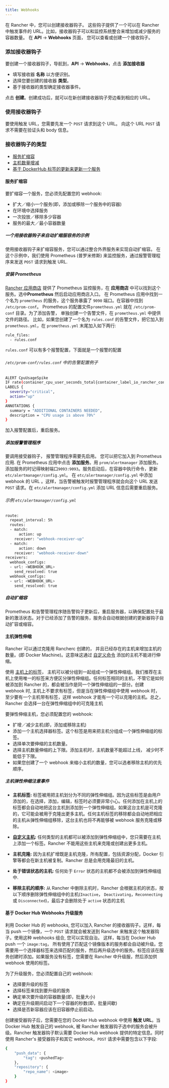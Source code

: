 ```yaml
---
title: Webhooks
---
```


在 Rancher 中，您可以创建接收器钩子。 这些钩子提供了一个可以在 Rancher 中触发事件的 URL。比如，接收器钩子可以和监控系统整合来增加或减少服务的容器数量。 在 **API** -> **Webhooks** 页面， 您可以查看或创建一个接收钩子。

### 添加接收器钩子

要创建一个接收器钩子，导航到，**API** -> **Webhooks**，点击 **添加接收器**

- 填写接收器 **名称** 以方便识别。
- 选择您要创建的接收器 **类型**。
- 基于接收器的类型确定接收器事件。

点击 **创建**。创建成功后，就可以在新创建接收器钩子旁边看到相应的 URL。

### 使用接收器钩子

要使用触发 URL，您需要先发一个 `POST` 请求到这个 URL。
向这个 URL `POST` 请求不需要在验证头和 body 信息。

### 接收器钩子的类型

- [服务扩缩容](#服务扩缩容)
- [主机数量增减](#主机弹性伸缩)
- [基于 DockerHub 标签的更新来更新一个服务](#基于-docker-hub-webhooks-升级服务)

<a id="scaling-service-example"></a>

#### 服务扩缩容

要扩缩容一个服务，您必须先配置您的 webhook:

- 扩大／缩小一个服务(即，添加或移除一个服务中的容器)
- 在环境中选择服务
- 一次投放／移除多少容器
- 服务的最大／最小容器数量

<a id="autoscaling-example"></a>

##### 一个用接收器钩子来自动扩缩服容务的示例

使用接收器钩子来扩缩容服务，您可以通过整合外界服务来实现自动扩缩容。
在这个示例中，我们使用 Prometheus (普罗米修斯) 来监控服务，通过报警管理程序来发送 `POST` 请求到触发 URL.

##### 安装 Prometheus

[Rancher 应用商店](/docs/rancher1/configuration/catalog/_index) 提供了 Prometheus 监控服务，在 **应用商店** 中可以找到这个服务。选中**Prometheus** 然后启动应用商店入口。 在 Prometheus 应用中找到一个名为 `prometheus` 的服务，这个服务暴露了 `9090` 端口。在容器中找到 `/etc/prom-conf`。 Prometheus 的配置文件`prometheus.yml` 就在 `/etc/prom-conf` 目录。为了添加告警， 单独创建一个告警文件，在 `prometheus.yml` 中提供文件的路径。 比如，如果您创建了一个名为 `rules.conf` 的告警文件，把它加入到 `prometheus.yml`，在 `prometheus.yml` 末尾加入如下两行:

```bash
rule_files:
  - rules.conf
```

`rules.conf` 可以有多个报警配置，下面就是一个报警的配置

###### `/etc/prom-conf/rules.conf` 中的告警配置例子

```bash
ALERT CpuUsageSpike
IF rate(container_cpu_user_seconds_total{container_label_io_rancher_container_name="Demo-testTarget-1"}[30s]) * 100 > 70
LABELS {
  severity="critical",
  action="up"
}
ANNOTATIONS {
  summary = "ADDITIONAL CONTAINERS NEEDED",
  description = "CPU usage is above 70%"
}
```

加入报警配置后，重启服务。

##### 添加报警管理程序

要调用接受器钩子， 报警管理程序需要先启用。 您可以把它加入到 Prometheus 应用. 在 Prometheus 应用中点击 **添加服务**。用 `prom/alertmanager` 添加服务。添加服务的时记得映射端口`9093:9093`。服务启动后，在容器中执行命令，更新 `etc/alertmanager/config.yml`。 在 `etc/alertmanager/config.yml` 中添加 webhook 的 URL 。这样，当告警被触发时报警管理程序就会向这个 URL 发送 `POST` 请求。在 `etc/alertmanager/config.yml` 添加 URL 信息后需要重启服务。

###### 示例 `etc/alertmanager/config.yml`

```bash
route:
  repeat_interval: 5h
  routes:
  - match:
      action: up
    receiver: "webhook-receiver-up"
  - match:
      action: down
    receiver: "webhook-receiver-down"
receivers:
  webhook_configs:
  - url: <WEBHOOK_URL>
    send_resolved: true
  webhook_configs:
  - url: <WEBHOOK_URL>
    send_resolved: true
```

##### 自动扩缩容

Prometheus 和告警管理程序随告警钩子更新后，重启服务器，以确保配置处于最新的激活状态。对于已经添加了告警的服务，服务会自动根据创建的更新器钩子自动扩容或缩容。

#### 主机弹性伸缩

Rancher 可以通过克隆用 Rancherc 创建的， 并且已经存在的主机来增加主机的数量。(即 Docker Machine)。这意味这通过 [自定义命令](/docs/rancher1/infrastructure/hosts/custom/_index) 添加的主机不能进行伸缩。

使用 [主机上的标签](/docs/rancher1/infrastructure/hosts/_index#主机标签)，
主机可以被分组到一起组成一个弹性伸缩组。我们推荐在主机上使用唯一的标签来方便区分弹性伸缩组。任何标签相同的主机，不管它是如何被添加到 Rancher 的，都会被当作是同一个弹性伸缩组的一部分。创建 webhook 时, 主机上不要求有标签，但是当在弹性伸缩组中使用 webhook 时，至少要有一个主机带有标签，这样 webhook 才能有一个可以克隆的主机。总之， Rancher 会选择一台在弹性伸缩组中的可克隆主机

要弹性伸缩主机，您必须配置您的 webhook:

- 扩增／减少主机(即，添加或移除主机)
- 添加一个主机选择器标签。这个标签是用来把主机分组成一个弹性伸缩组的标签。
- 选择单次要伸缩的主机数量。
- 选择主机数量伸缩的上下限。添加主机时，主机数量不能超过上线， 减少时不能低于下限。
- 如果您创建了一个 webhook 来缩小主机的数量，您可以选者移除主机的优先顺序。

##### 主机弹性伸缩注意事件

- **主机标签:** 标签被用把主机划分为不同的弹性伸缩组。因为这些标签是由用户添加的，在选择，添加，编辑，标签时必须要非常小心。任何添加在主机上的标签都会自动地把这台主机到添加到一个弹性伸缩组。如果这台主机是可克隆的，它可能会被用于克隆出更多主机。任何主机标签的移除都会自动地把相应的主机从弹性伸缩组移除，这台主机也将不再能够被 webhook 服务克隆或移除。

- **[自定义主机](/docs/rancher1/infrastructure/hosts/custom/_index):** 任何类型的主机都可以被添加到弹性伸缩组中，您只需要在主机上添加一个标签。Rancher 不能用这些主机来克隆或创建出更多主机。
- **主机克隆:** 因为主机扩增既是主机克隆，所有配置，包括资源分配，Docker 引擎等都会在新主机被复制。Rancher 总是会用克隆最旧的主机。
- **处于错误状态的主机:** 任何处于 `Error` 状态的主机都不会被添加到弹性伸缩组中.
- **移除主机的顺序:** 从 Rancher 中删除主机时，Rancher 会根据主机的状态，按以下顺序删除弹性伸缩组中的主机(`Inactive`， `Deactivating`，`Reconnecting` 或 `Disconnected`)，最后才会删除处于 `active` 状态的主机

#### 基于 Docker Hub Webhooks 升级服务

利用 Docker Hub 的 webhooks, 您可以加入 Rancher 的接收器钩子。这样，每当 push 一个镜像，一个 `POST` 请求就会被发送到 Rancher 来触发这个触发器钩子。使用这种 webhooks 组合, 您可以实现自治。 这样，每当在 Docker Hub push 一个 `image:tag`， 所有使用了匹配这个镜像版本的服务都会自动被升级。您需要用一个选择器标签来选择匹配的服务，然后再升级选中的服务。标签应该在服务创建时添加。如果服务没有标签，您需要在 Rancher 中升级服，然后添加供 webhook 使用的标签。

为了升级服务，您必须配置自己的 webhook:

- 选择要升级的标签
- 选择标签来找到要升级的服务
- 确定单次要升级的容器数量(即，批量大小)
- 确定在升级期间启动下一个容器的秒数(即，批量间歇)
- 选择是否新容器应该在旧容器停止前启动。

创建接受器钩子后，您需要在您的 Docker Hub webhook 中使用
**触发 URL**。当 Docker Hub 触发自己的 webhook, 被 Rancher 触发器钩子选中的服务会被升级。Rancher 触发器钩子默认需要 Docker Hub webhook 提供的特定信息。同时使用 Rancher's 接受器钩子和其它 webhook，`POST` 请求中需要包含以下字段:

```bash
{
    "push_data": {
        "tag": <pushedTag>
    },
    "repository": {
        "repo_name": <image>
    }
}
```
